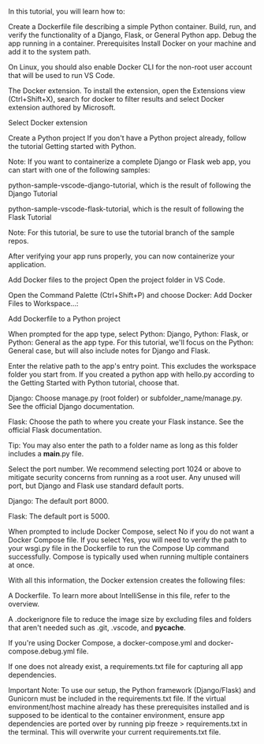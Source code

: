 In this tutorial, you will learn how to:

Create a Dockerfile file describing a simple Python container.
Build, run, and verify the functionality of a Django, Flask, or General Python app.
Debug the app running in a container.
Prerequisites
Install Docker on your machine and add it to the system path.

On Linux, you should also enable Docker CLI for the non-root user account that will be used to run VS Code.

The Docker extension. To install the extension, open the Extensions view (Ctrl+Shift+X), search for docker to filter results and select Docker extension authored by Microsoft.

Select Docker extension

Create a Python project
If you don't have a Python project already, follow the tutorial Getting started with Python.

Note: If you want to containerize a complete Django or Flask web app, you can start with one of the following samples:

python-sample-vscode-django-tutorial, which is the result of following the Django Tutorial

python-sample-vscode-flask-tutorial, which is the result of following the Flask Tutorial

Note: For this tutorial, be sure to use the tutorial branch of the sample repos.

After verifying your app runs properly, you can now containerize your application.

Add Docker files to the project
Open the project folder in VS Code.

Open the Command Palette (Ctrl+Shift+P) and choose Docker: Add Docker Files to Workspace...:

Add Dockerfile to a Python project

When prompted for the app type, select Python: Django, Python: Flask, or Python: General as the app type. For this tutorial, we'll focus on the Python: General case, but will also include notes for Django and Flask.

Enter the relative path to the app's entry point. This excludes the workspace folder you start from. If you created a python app with hello.py according to the Getting Started with Python tutorial, choose that.

Django: Choose manage.py (root folder) or subfolder_name/manage.py. See the official Django documentation.

Flask: Choose the path to where you create your Flask instance. See the official Flask documentation.

Tip: You may also enter the path to a folder name as long as this folder includes a __main__.py file.

Select the port number. We recommend selecting port 1024 or above to mitigate security concerns from running as a root user. Any unused will port, but Django and Flask use standard default ports.

Django: The default port 8000.

Flask: The default port is 5000.

When prompted to include Docker Compose, select No if you do not want a Docker Compose file. If you select Yes, you will need to verify the path to your wsgi.py file in the Dockerfile to run the Compose Up command successfully. Compose is typically used when running multiple containers at once.

With all this information, the Docker extension creates the following files:

A Dockerfile. To learn more about IntelliSense in this file, refer to the overview.

A .dockerignore file to reduce the image size by excluding files and folders that aren't needed such as .git, .vscode, and __pycache__.

If you're using Docker Compose, a docker-compose.yml and docker-compose.debug.yml file.

If one does not already exist, a requirements.txt file for capturing all app dependencies.

Important Note: To use our setup, the Python framework (Django/Flask) and Gunicorn must be included in the requirements.txt file. If the virtual environment/host machine already has these prerequisites installed and is supposed to be identical to the container environment, ensure app dependencies are ported over by running pip freeze > requirements.txt in the terminal. This will overwrite your current requirements.txt file.